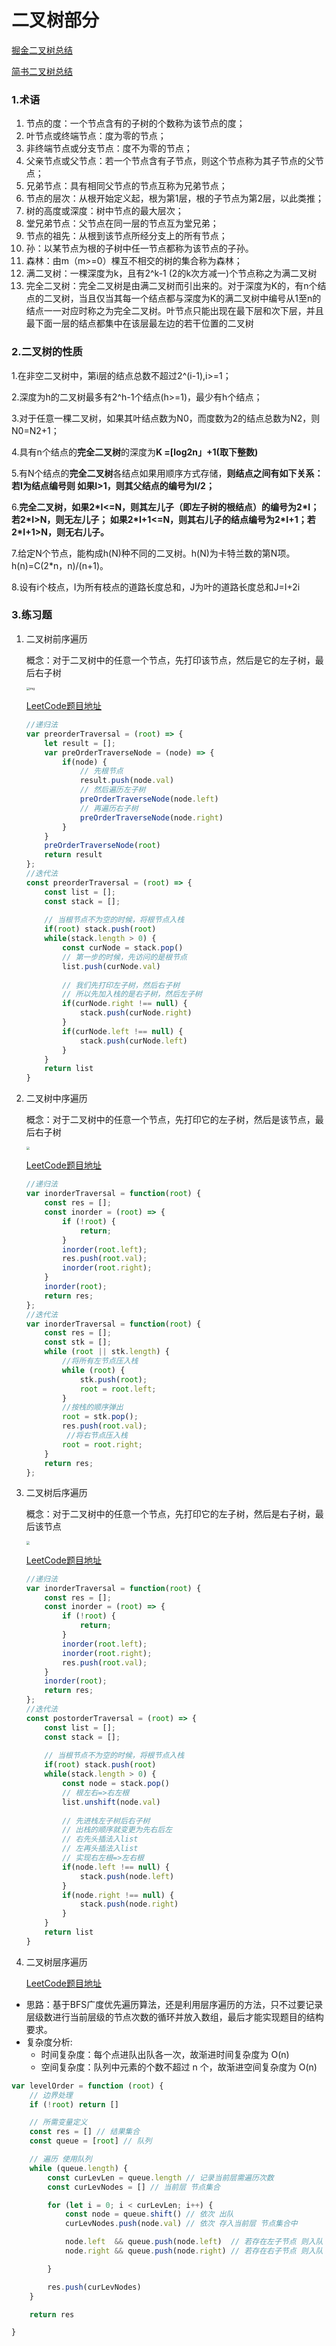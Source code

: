 # 二叉树部分

[掘金二叉树总结](https://juejin.im/post/6844903600720707597)

[简书二叉树总结](https://www.jianshu.com/p/20c8881c6b86)

### 1.术语 

1. 节点的度：一个节点含有的子树的个数称为该节点的度；
2. 叶节点或终端节点：度为零的节点； 
3. 非终端节点或分支节点：度不为零的节点； 
4. 父亲节点或父节点：若一个节点含有子节点，则这个节点称为其子节点的父节点； 
5. 兄弟节点：具有相同父节点的节点互称为兄弟节点； 
6. 节点的层次：从根开始定义起，根为第1层，根的子节点为第2层，以此类推； 
7. 树的高度或深度：树中节点的最大层次； 
8. 堂兄弟节点：父节点在同一层的节点互为堂兄弟； 
9. 节点的祖先：从根到该节点所经分支上的所有节点； 
10. 孙：以某节点为根的子树中任一节点都称为该节点的子孙。 
11. 森林：由m（m>=0）棵互不相交的树的集合称为森林； 
12. 满二叉树：一棵深度为k，且有2^k-1 (2的k次方减一)个节点称之为满二叉树 
13. 完全二叉树：完全二叉树是由满二叉树而引出来的。对于深度为K的，有n个结点的二叉树，当且仅当其每一个结点都与深度为K的满二叉树中编号从1至n的结点一一对应时称之为完全二叉树。叶节点只能出现在最下层和次下层，并且最下面一层的结点都集中在该层最左边的若干位置的二叉树

### 2.二叉树的性质

1.在非空二叉树中，第i层的结点总数不超过2^(i-1),i>=1； 

2.深度为h的二叉树最多有2^h-1个结点(h>=1)，最少有h个结点； 

3.对于任意一棵二叉树，如果其叶结点数为N0，而度数为2的结点总数为N2，则N0=N2+1； 

4.具有n个结点的**完全二叉树**的深度为**K =[log2n」+1(取下整数)** 

5.有N个结点的**完全二叉树**各结点如果用顺序方式存储，**则结点之间有如下关系： 若I为结点编号则 如果I>1，则其父结点的编号为I/2；** 

6.**完全二叉树，如果2\*I<=N，则其左儿子（即左子树的根结点）的编号为2\*I；若2\*I>N，则无左儿子； 如果2\*I+1<=N，则其右儿子的结点编号为2\*I+1；若2\*I+1>N，则无右儿子。** 

7.给定N个节点，能构成h(N)种不同的二叉树。h(N)为卡特兰数的第N项。h(n)=C(2*n，n)/(n+1)。 

8.设有i个枝点，I为所有枝点的道路长度总和，J为叶的道路长度总和J=I+2i

### 3.练习题

1. 二叉树前序遍历

   概念：对于二叉树中的任意一个节点，先打印该节点，然后是它的左子树，最后右子树

   <img src="https://pic.leetcode-cn.com/d7948dc5e50e70cc84cfbd0e0cf989da40eb96167f03b710392be45b8c415662.png" alt="img" style="zoom:33%;" />

   [LeetCode题目地址](https://leetcode-cn.com/problems/binary-tree-preorder-traversal/solution/)

   ```javascript
   //递归法
   var preorderTraversal = (root) => {
       let result = [];
       var preOrderTraverseNode = (node) => {
           if(node) {
               // 先根节点
               result.push(node.val)
               // 然后遍历左子树
               preOrderTraverseNode(node.left)
               // 再遍历右子树
               preOrderTraverseNode(node.right)
           }
       }
       preOrderTraverseNode(root)
       return result
   };
   //迭代法
   const preorderTraversal = (root) => {
       const list = [];
       const stack = [];
       
       // 当根节点不为空的时候，将根节点入栈
       if(root) stack.push(root)
       while(stack.length > 0) {
           const curNode = stack.pop()
           // 第一步的时候，先访问的是根节点
           list.push(curNode.val)
           
           // 我们先打印左子树，然后右子树
           // 所以先加入栈的是右子树，然后左子树
           if(curNode.right !== null) {
               stack.push(curNode.right)
           }
           if(curNode.left !== null) {
               stack.push(curNode.left)
           }
       }
       return list
   }
   ```

   

2. 二叉树中序遍历

   概念：对于二叉树中的任意一个节点，先打印它的左子树，然后是该节点，最后右子树

   <img src="https://pic.leetcode-cn.com/c7b23b11e779559a5b0c53b3549c97ab5dbd49e7a867feed4fb4165b8ef4d495.png" style="zoom:33%;" />

   [LeetCode题目地址](https://leetcode-cn.com/problems/binary-tree-inorder-traversal/)

   ```javascript
   //递归法
   var inorderTraversal = function(root) {
       const res = [];
       const inorder = (root) => {
           if (!root) {
               return;
           }
           inorder(root.left);
           res.push(root.val);
           inorder(root.right);
       }
       inorder(root);
       return res;
   };
   //迭代法
   var inorderTraversal = function(root) {
       const res = [];
       const stk = [];
       while (root || stk.length) {
           //将所有左节点压入栈
           while (root) {
               stk.push(root);
               root = root.left;
           }
           //按栈的顺序弹出
           root = stk.pop();
           res.push(root.val);
          	//将右节点压入栈
           root = root.right;
       }
       return res;
   };
   ```

   

3. 二叉树后序遍历

   概念：对于二叉树中的任意一个节点，先打印它的左子树，然后是右子树，最后该节点

   <img src="https://pic.leetcode-cn.com/bad9b52cb37fc71193e419e886fb808bc7ea55462af53d5dffe6362950a27665.png" style="zoom: 33%;" />

   

   [LeetCode题目地址](https://leetcode-cn.com/problems/binary-tree-postorder-traversal/)

   ```JavaScript
   //递归法
   var inorderTraversal = function(root) {
       const res = [];
       const inorder = (root) => {
           if (!root) {
               return;
           }
           inorder(root.left);
           inorder(root.right);
           res.push(root.val);
       }
       inorder(root);
       return res;
   };
   //迭代法
   const postorderTraversal = (root) => {
       const list = [];
       const stack = [];
       
       // 当根节点不为空的时候，将根节点入栈
       if(root) stack.push(root)
       while(stack.length > 0) {
           const node = stack.pop()
           // 根左右=>右左根
           list.unshift(node.val)
           
           // 先进栈左子树后右子树
           // 出栈的顺序就变更为先右后左
           // 右先头插法入list
           // 左再头插法入list
           // 实现右左根=>左右根
           if(node.left !== null) {
               stack.push(node.left)
           }
           if(node.right !== null) {
               stack.push(node.right)
           }
       }
       return list
   }
   ```

   

4. 二叉树层序遍历

   [LeetCode题目地址](https://leetcode-cn.com/problems/binary-tree-level-order-traversal/)

- 思路：基于BFS广度优先遍历算法，还是利用层序遍历的方法，只不过要记录层级数进行当前层级的节点次数的循环并放入数组，最后才能实现题目的结构要求。
- 复杂度分析:
  - 时间复杂度：每个点进队出队各一次，故渐进时间复杂度为 O(n)
  - 空间复杂度：队列中元素的个数不超过 n 个，故渐进空间复杂度为 O(n)

```javascript
var levelOrder = function (root) {
    // 边界处理
    if (!root) return []

    // 所需变量定义
    const res = [] // 结果集合
    const queue = [root] // 队列

    // 遍历 使用队列
    while (queue.length) {
        const curLevLen = queue.length // 记录当前层需遍历次数
        const curLevNodes = [] // 当前层 节点集合

        for (let i = 0; i < curLevLen; i++) {
            const node = queue.shift() // 依次 出队
            curLevNodes.push(node.val) // 依次 存入当前层 节点集合中

            node.left  && queue.push(node.left)  // 若存在左子节点 则入队 更新queue
            node.right && queue.push(node.right) // 若存在右子节点 则入队 更新queue

        }

        res.push(curLevNodes)
    }

    return res

}

```



